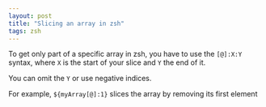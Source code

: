 ```yaml
---
layout: post
title: "Slicing an array in zsh"
tags: zsh
---
```


To get only part of a specific array in zsh, you have to use the `[@]:X:Y`
syntax, where `X` is the start of your slice and `Y` the end of it. 

You can omit the `Y` or use negative indices.

For example, `${myArray[@]:1}` slices the array by removing its first element
